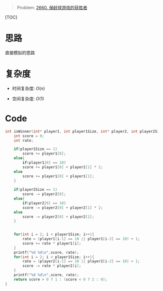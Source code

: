 
> Problem: [2660. 保龄球游戏的获胜者](https://leetcode.cn/problems/determine-the-winner-of-a-bowling-game/description/)

[TOC]

# 思路

直接模拟的思路

# 复杂度

- 时间复杂度:
$O(n)$

- 空间复杂度:
$O(1)$



# Code
```C []
int isWinner(int* player1, int player1Size, int* player2, int player2Size){
    int score = 0;
    int rate;

    if(player1Size == 1)
        score += player1[0];
    else{
        if(player1[0] == 10)
        score += player1[0] + player1[1] * 2;
    else
        score += player1[0] + player1[1];
    }
    
    if(player2Size == 1)
        score -= player2[0];
    else{
        if(player2[0] == 10)
        score -= player2[0] + player2[1] * 2;
    else
        score -= player2[0] + player2[1];
    }
    

    for(int i = 2; i < player1Size; i++){
        rate = (player1[i-1] == 10 || player1[i-2] == 10) + 1;
        score += rate * player1[i];
    }
    printf("%d %d\n",score, rate);
    for(int i = 2; i < player1Size; i++){
        rate = (player2[i-1] == 10 || player2[i-2] == 10) + 1;
        score -= rate * player2[i];
    }
    printf("%d %d\n",score, rate);
    return score > 0 ? 1 : (score < 0 ? 2 : 0);
}
```
  
